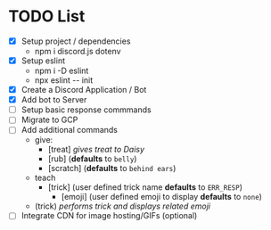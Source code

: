 # TODO List

* [x] Setup project / dependencies
    * npm i discord.js dotenv
* [x]  Setup eslint
    * npm i -D eslint
    * npx eslint -- init
* [x] Create a Discord Application / Bot
* [x] Add bot to Server
* [ ] Setup basic response commmands
* [ ] Migrate to GCP
* [ ] Add additional commands
    * give: 
        * [treat] _gives treat to Daisy_
        * [rub] (**defaults** to `belly`)
        * [scratch] (**defaults** to `behind ears`) 
    * teach 
        * [trick] (user defined trick name **defaults** to `ERR_RESP`)
            * [emoji] (user defined emoji to display **defaults** to `none`)
            <!-- you can overwrite a trick by calling it again (maybe we should use confirmation)-->
    * (trick) _performs trick and displays related emoji_
* [ ] Integrate CDN for image hosting/GIFs (optional)